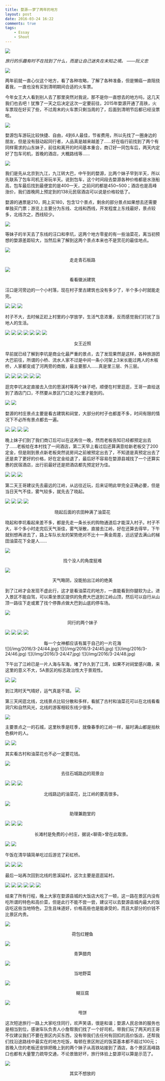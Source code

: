 ```yaml
--- 
title: 婺源——梦了两年的地方
layout: post
date: 2016-03-24 16:22
comments: true
tags: 
    - Essay
    - Shoot
---
```


![](/img/2016/3-24/1.jpg)

*旅行的乐趣有时不在找到了什么，而是让自己迷失在未知之境。 ——阮义忠*

![](/img/2016/3-24/2.jpg)

两年前就一直心仪这个地方，看了各种攻略，了解了各种准备，但是懒癌一直阻挠着我，一直也没有买到清明期间合适的火车票。

今年女王大人看到别人去了那里突然对我说，那不是你一直想去的地方吗，这几天我们也去吧！犹豫了一天之后决定这次一定要前往，2015年婺源开通了高铁，火车票现在好买了些，不过周末的火车票只剩当周的了，后面到清明节后都已经没票啦。

![](/img/2016/3-24/3.jpg)

婺源包车游玩比较快捷、自由，4到6人最佳，节省费用，所以先找了一圈身边的朋友，但是没有鼓动起同行者，人品真是越来越差了……好在临行前找到了两个有同样需求的山东妹子，前往和离开的时间基本重合，商订好一同包车后，两天内定好了包车司机，首晚的酒店，大概路线等……

![](/img/2016/3-24/4.jpg)

我们是先从北京到九江，九江转大巴，中午到的婺源，比两个妹子早到半天，所以先联系了包车司机王哥玩半天。说到包车，这个时间段去婺源各种价格都是水涨船高，包车最后找到最便宜的是400一天，之前问的都是450~500；酒店也是高峰涨价，我们首晚网上预定到的138元民宿酒店可以说是价格较低了。

婺源的通票是210，网上买180，包含12个景点，剩余的部分景点如果想去还需要单独买门票；游览上主要分为东线、北线和西线，开发程度上东线最好，景点较多，北线次之，西线较少。

![](/img/2016/3-24/5.jpg)

等妹子的半天去了东线的汪口和李坑，这两个地方零星的有一些油菜花，离当初预想的婺源差距较大，当然后来了解到这两个景点本来也不是赏花的最佳地点。

![](/img/2016/3-24/6.jpg)

<center>走走青石板路</center>

![](/img/2016/3-24/7.jpg)

<center>看看徽派建筑</center>

汪口是河旁边的一个小村落，现在村子里古建筑也没有多少了，半个多小时就能走完。

![](/img/2016/3-24/8.jpg)
![](/img/2016/3-24/9.jpg)
![](/img/2016/3-24/10.jpg)

村子不大，去时候正赶上村里的小学放学，生活气息浓重，反而感觉我们打扰了当地人的生活。

![](/img/2016/3-24/11.jpg)
![](/img/2016/3-24/12.jpg)
![](/img/2016/3-24/13.jpg)
![](/img/2016/3-24/14.jpg)
![](/img/2016/3-24/15.jpg)
![](/img/2016/3-24/16.jpg)
![](/img/2016/3-24/17.jpg)
<center>女王近照</center>

早前就已经了解到李坑是商业化最严重的景点，去了发现果然是这样，各种旅游团大巴前往，所谓的小桥、流水人家不过是中间一条小河架上3米长能过两人的木板桥，人家都变成了河两旁的商贩，最主要那人……真是里三层、外三层。

![](/img/2016/3-24/18.jpg)
![](/img/2016/3-24/19.jpg)
![](/img/2016/3-24/20.jpg)
![](/img/2016/3-24/21.jpg)
![](/img/2016/3-24/22.jpg)
![](/img/2016/3-24/23.jpg)

逛完李坑决定直接去入住的思溪村等两个妹子吧，顺便在村里逛逛，王哥一直给送到了酒店门口，不然要从景区门口走3公里才能到的。

![](/img/2016/3-24/24.jpg)
![](/img/2016/3-24/25.jpg)

婺源的村庄景点主要是看古建筑和祠堂，大部分的村子也都差不多，时间有限的情况下不必所有景点都去一遍。

![](/img/2016/3-24/26.jpg)
![](/img/2016/3-24/27.jpg)
![](/img/2016/3-24/28.jpg)
![](/img/2016/3-24/29.jpg)

晚上妹子们到了我们商订后可以在这再住一晚，然而老板告知已经都预定出去了……老板给在本村找了一间酒店，第二天早上看过后还算满意给新老板交了200定金，但是刚到景点新老板突然说房间之前被预定出去了，不知道是真预定出去了还是卖了更好的价格，好在定金给退了，最后好不容易在婺源县城找了一个还算实惠的民宿酒店，出行前最好还是把酒店都先预定好为佳。

![](/img/2016/3-24/30.jpg)
![](/img/2016/3-24/31.jpg)
![](/img/2016/3-24/32.jpg)

第二天王哥建议先去最远的江岭，从远往近玩，后来证明此举完全正确必要，但是当日天气不佳，雾气较多，就先去了晓起。

![](/img/2016/3-24/33.jpg)
![](/img/2016/3-24/34.jpg)
![](/img/2016/3-24/35.jpg)
![](/img/2016/3-24/36.jpg)
<center>晓起后面的农田种满了油菜花</center>

晓起和李坑看起来差不多，都是先走一条长长的购物通道后才能深入村子。村子不大，半个多小时走完后天气渐佳，雾气渐散，直接去江岭，好在还算去得早，下午就别想再进去了，路上车队长龙的架势绝对不比十一黄金周差，远远望去满山的梯田油菜花下全是人……

![](/img/2016/3-24/37.jpg)

<center>找个没人的角度挺难</center>

![](/img/2016/3-24/38.jpg)

<center>天气略阴，没能拍出江岭的绝美</center>

到了江岭才会发现不虚此行，这才是看油菜花的地方，一直能看到你腿软为止。进入景区不能自驾，可以乘坐景区提供的免费大巴送到江岭山顶，然后可以自行从山顶一路往下走或累了找个停靠点做大巴到山底的停车场。

![](/img/2016/3-24/39.jpg)

<center>同行的两个妹子</center>

![](/img/2016/3-24/40.jpg)
![](/img/2016/3-24/41.jpg)
![](/img/2016/3-24/42.jpg)
![](/img/2016/3-24/43.jpg)

<center>每一个女神都应该有属于自己的一片花海</center>
![](/img/2016/3-24/44.jpg)
![](/img/2016/3-24/45.jpg)
![](/img/2016/3-24/46.jpg)
![](/img/2016/3-24/47.jpg)
![](/img/2016/3-24/48.jpg)

下午出了江岭已是一片人海与车海，堵了许久到了江湾，如果不对祠堂感兴趣，来这里的意义不大，5A景区的标志政治性大于景观性。

![](/img/2016/3-24/49.jpg)
![](/img/2016/3-24/50.jpg)

到江湾时天气晴好，运气真是不错。
![](/img/2016/3-24/51.jpg)

第三天闲逛北线，北线景点比较分散和多样，看腻了古村和油菜花可以在北线看看洞穴和自然风光，北线的游客相较东线少很多。

![](/img/2016/3-24/52.jpg)

主要景点之一的石城，这里秋季是旺季，就像春季的江岭一样，届时满山都是拍秋色枫叶的人。

![](/img/2016/3-24/53.jpg)
![](/img/2016/3-24/54.jpg)

其实看古村和油菜花也不必一定要花钱。

![](/img/2016/3-24/55.jpg)

<center>去往石城路边的观景台</center>

![](/img/2016/3-24/56.jpg)
![](/img/2016/3-24/57.jpg)
![](/img/2016/3-24/58.jpg)


<center>北线路边的油菜花，比江岭的要高很多。</center>

![](/img/2016/3-24/59.jpg)

<center>助理兼跑堂的</center>

![](/img/2016/3-24/60.jpg)
![](/img/2016/3-24/61.jpg)
![](/img/2016/3-24/62.jpg)

<center>长滩村是免费的小村庄，据说<聊斋>曾在此取景。</center>

![](/img/2016/3-24/63.jpg)
![](/img/2016/3-24/64.jpg)

午饭在清华镇简单吃过后游览了彩虹桥。

![](/img/2016/3-24/65.jpg)
![](/img/2016/3-24/66.jpg)
![](/img/2016/3-24/67.jpg)

最后一站再次回到北线的思溪延村，这次主要是逛逛延村。

![](/img/2016/3-24/68.jpg)
![](/img/2016/3-24/69.jpg)
![](/img/2016/3-24/70.jpg)
![](/img/2016/3-24/71.jpg)
![](/img/2016/3-24/72.jpg)
![](/img/2016/3-24/73.jpg)

结束了所有行程，晚上大家在婺源县城的大饭店大吃了一顿，这一路在景区内没有吃所谓的特色和高价菜，但是此行不能不尝一尝，建议可以去婺源县城内最大的饭店吃这些当地特色，卫生且味道好，价格高些也是能承受的，而且大部分的价钱不比景区内贵。

![](/img/2016/3-24/74.jpg)

<center>荷包红鲤鱼</center>

![](/img/2016/3-24/75.jpg)

<center>青笋腊肉</center>

![](/img/2016/3-24/76.jpg)

<center>当地野菜</center>

![](/img/2016/3-24/77.jpg)

<center>糊豆腐</center>

![](/img/2016/3-24/78.jpg)

<center>甩饼</center>

这次短途旅行一路上大家吃住同行，欢声笑语，很是和谐；婺源人民总体的服务也是相当到位，感谢车队负责人小詹帮我们找了一个好司机，带我们玩了两天的王哥不仅建议我们不要在景区内买东西，没有带我们去任何有回扣的高价饭店，还帮我们找沿途路线中最实在的地方吃饭，每顿在景区附近的饭菜基本都不超过100元；首晚入住的老板还安排把晚上到的两个妹子从高铁站接到了酒店，各个景区高峰路口也都有大量警力疏导交通，不论景致好坏，旅行体验上婺源可以算是示范了。

![](/img/2016/3-24/79.jpg)

<center>其实不想放的</center>

